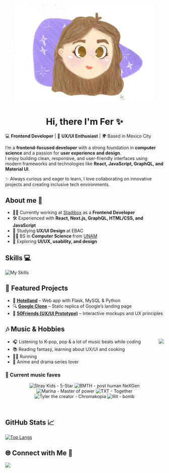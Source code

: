 <!-- About me -->
<div id="header" align="center">
  <img src="img/fergblogo.png" width="450"/>
</div>
<h1 align="center"> Hi, there I'm Fer ✨ </h1>

💻 **Frontend Developer** | 🎨 **UX/UI Enthusiast** | 🌍 Based in Mexico City  

I’m a **frontend-focused developer** with a strong foundation in **computer science** and a passion for **user experience and design**.  
I enjoy building clean, responsive, and user-friendly interfaces using modern frameworks and technologies like **React, JavaScript, GraphQL, and Material UI**.  

✨ Always curious and eager to learn, I love collaborating on innovative projects and creating inclusive tech environments.  


## About me 👋
- 👩‍💻 Currently working at [Stadibox](https://stadibox.com/) as a **Frontend Developer**  
- 🛠 Experienced with **React, Next.js, GraphQL, HTML/CSS, and JavaScript**  
- 🎨 Studying **UX/UI Design** at EBAC  
- 🧑‍🎓 BS in **Computer Science** from [UNAM](https://www.fciencias.unam.mx/)  
- 🌱 Exploring **UI/UX, usability, and design**  


<!-- Skills and knowledge -->
## Skills 💻
 ![My Skills](https://skillicons.dev/icons?i=js,html,css,materialui,blender,react,figma,graphql,github,linux,mysql,vscode,atom,git,java,py,latex) 

## 🌟 Featured Projects  
- 🏨 [**Hotelland**](https://github.com/Axewc/Bersama-IS) – Web app with Flask, MySQL & Python  
- 🔍 [**Google Clone**](https://fergb01.github.io/Google-Clone/) – Static replica of Google’s landing page  
- 🤝 [**50Friends (UX/UI Prototype)**](https://www.figma.com/proto/HpxTvQ9oxqZyoliecEp7GR/Aplicaci%C3%B3n?node-id=1-7) – Interactive mockups and UX principles  

<!--
  Hobbie section
-->

## 🎶 Music & Hobbies  
<img align="right" src="https://media2.giphy.com/media/v1.Y2lkPTc5MGI3NjExazRweXRyM20zbm0wcmJuZWRxemN1cXduMjFuc3YzZWsyYzU3cjhvZSZlcD12MV9pbnRlcm5hbF9naWZfYnlfaWQmY3Q9Zw/MCEGrcYqJPsahh7XuT/giphy.gif" />

- 🎧 Listening to K-pop, pop & a lot of music beats while coding  
- 📚 Reading fantasy, learning about UX/UI and cooking  
- 🏃‍♀️ Running
- 👀 Anime and drama series lover
<h3> 🌟 Current music faves </h3>
<p align="center">
  <img src="https://upload.wikimedia.org/wikipedia/en/5/52/Stray_Kids_-_5-Star.png" width="120" title="Stray Kids - 5-Star" />
  <img src="https://upload.wikimedia.org/wikipedia/en/7/74/Post_Human_NeX_GEn.png" width="120" title="BMTH - post human NeXGen" />
  <img src="https://upload.wikimedia.org/wikipedia/en/1/1e/Marina_%E2%80%94_Princess_of_Power_%28album_cover_artwork%29.png" width="120" title="Marina - Master of power" />
  <img src="https://ibighit.com/txt/images/txt/discography/together/album-cover-shdw.png" width="120" title="TXT - Together" />
  <img src="https://upload.wikimedia.org/wikipedia/en/thumb/5/5b/Chromakopia_CD_cover.jpg/250px-Chromakopia_CD_cover.jpg" width="120" title="Tyler the creator - Chromakopia" />
  <img src="https://i.scdn.co/image/ab67616d0000b273f24755716ee6789fa094112c" width="120" title="Illit - bomb" />
</p>


<br clear="both" />


<!--
  Github stats
-->
## GitHub Stats 📈

[![Top Langs](https://github-readme-stats.vercel.app/api/top-langs/?username=Fergb01&layout=compact&theme=synthwave)](https://github.com/Fergb01/github-readme-stats)

<!--![Anurag's GitHub stats](https://github-readme-stats.vercel.app/api?username=Fergb01&theme=synthwave&show_icons=true)-->


<!--My social media.-->
##  🌐 Connect with Me 🫰
  <a href="https://www.linkedin.com/in/fergb/">
    <img src="https://skillicons.dev/icons?i=linkedin">
   </a>
